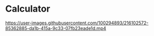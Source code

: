 # Calculator




https://user-images.githubusercontent.com/100294893/216102572-85362885-da1b-415a-9c33-07fb23eade1d.mp4

